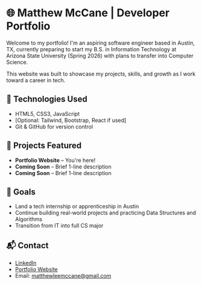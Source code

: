 # 🌐 Matthew McCane | Developer Portfolio

Welcome to my portfolio! I'm an aspiring software engineer based in Austin, TX, currently preparing to start my B.S. in Information Technology at Arizona State University (Spring 2026) with plans to transfer into Computer Science.

This website was built to showcase my projects, skills, and growth as I work toward a career in tech.

## 🔧 Technologies Used
- HTML5, CSS3, JavaScript
- [Optional: Tailwind, Bootstrap, React if used]
- Git & GitHub for version control

## 📁 Projects Featured
- **Portfolio Website** – You're here!
- **Coming Soon** – Brief 1-line description
- **Coming Soon** – Brief 1-line description

## 🚀 Goals
- Land a tech internship or apprenticeship in Austin
- Continue building real-world projects and practicing Data Structures and Algorithms
- Transition from IT into full CS major

## 📬 Contact
- [LinkedIn](https://linkedin.com/in/matthewmccane)
- [Portfolio Website](https://dakuwon.github.io)
- Email: matthewleemccane@gmail.com

